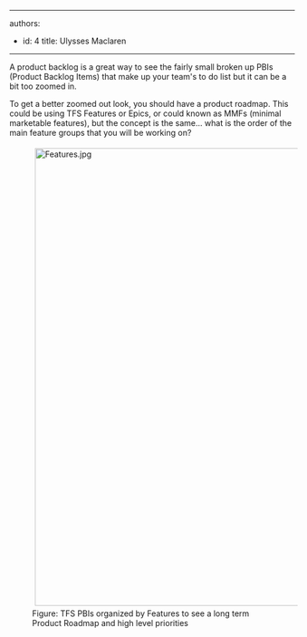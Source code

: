 

---
authors:
  - id: 4
    title: Ulysses Maclaren
---




<span class='intro'> <p>A product backlog is a great way to see the fairly small broken up PBIs (Product Backlog Items) that make up your team's to do list but it can be a bit too zoomed in.</p> </span>

<p>​To&#160;get a better zoomed out look, you should have a product roadmap. This could be using TFS Features or Epics, or could known as&#160;MMFs (minimal marketable features), but the concept is the same... what is the order of the main feature groups that you will be working on?</p><dd class="ssw15-rteElement-FigureNormal"><img src="/PublishingImages/Features.jpg" alt="Features.jpg" style="margin&#58;5px;width&#58;808px;" />Figure&#58;&#160;​TFS PBIs organized​ by Features to see a long term Product&#160;Roadmap and high level priorities</dd>


